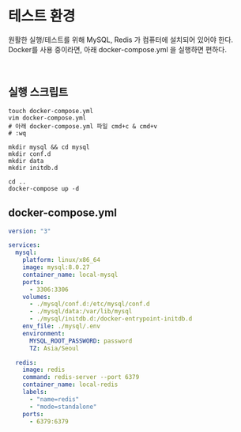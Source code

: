 # 테스트 환경

원활한 실행/테스트를 위해 MySQL, Redis 가 컴퓨터에 설치되어 있어야 한다.    
Docker를 사용 중이라면, 아래 docker-compose.yml 을 실행하면 편하다.

<br>

## 실행 스크립트

```shell
touch docker-compose.yml
vim docker-compose.yml
# 아래 docker-compose.yml 파일 cmd+c & cmd+v
# :wq

mkdir mysql && cd mysql
mkdir conf.d
mkdir data
mkdir initdb.d

cd ..
docker-compose up -d
```

## docker-compose.yml

```yaml
version: "3"

services:
  mysql:
    platform: linux/x86_64
    image: mysql:8.0.27
    container_name: local-mysql
    ports:
      - 3306:3306
    volumes:
      - ./mysql/conf.d:/etc/mysql/conf.d
      - ./mysql/data:/var/lib/mysql
      - ./mysql/initdb.d:/docker-entrypoint-initdb.d
    env_file: ./mysql/.env
    environment:
      MYSQL_ROOT_PASSWORD: password
      TZ: Asia/Seoul

  redis:
    image: redis
    command: redis-server --port 6379
    container_name: local-redis
    labels:
      - "name=redis"
      - "mode=standalone"
    ports:
      - 6379:6379
```
